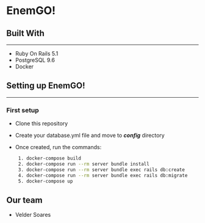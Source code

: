 # EnemGO!

## Built With
---
- Ruby On Rails 5.1
- PostgreSQL 9.6
- Docker

## Setting up EnemGO!
---
### First setup
  * Clone this repository
  * Create your database.yml file and move to ***config*** directory
  * Once created, run the commands:

    ```sh
     1. docker-compose build
     2. docker-compose run --rm server bundle install
     3. docker-compose run --rm server bundle exec rails db:create
     4. docker-compose run --rm server bundle exec rails db:migrate
     5. docker-compose up
     ```

## Our team
  * Velder Soares
